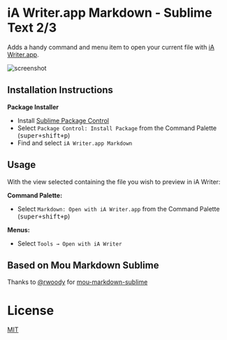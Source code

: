 # iA Writer.app Markdown - Sublime Text 2/3

Adds a handy command and menu item to open your current file with [iA Writer.app](http://www.iawriter.com/mac/).

![screenshot](http://i.imgur.com/lruVkm6.png)


## Installation Instructions

**Package Installer**

* Install [Sublime Package Control](http://wbond.net/sublime_packages/package_control)
* Select `Package Control: Install Package` from the Command Palette (<kbd>super+shift+p</kbd>)
* Find and select `iA Writer.app Markdown`

## Usage

With the view selected containing the file you wish to preview in iA Writer:

**Command Palette:**

* Select `Markdown: Open with iA Writer.app` from the Command Palette (<kbd>super+shift+p</kbd>)

**Menus:**

* Select `Tools → Open with iA Writer`

## Based on Mou Markdown Sublime
Thanks to [@rwoody](https://github.com/rwoody) for [mou-markdown-sublime](https://github.com/rwoody/mou-markdown-sublime)

# License
[MIT](http://jbrooksuk.mit-license.org)